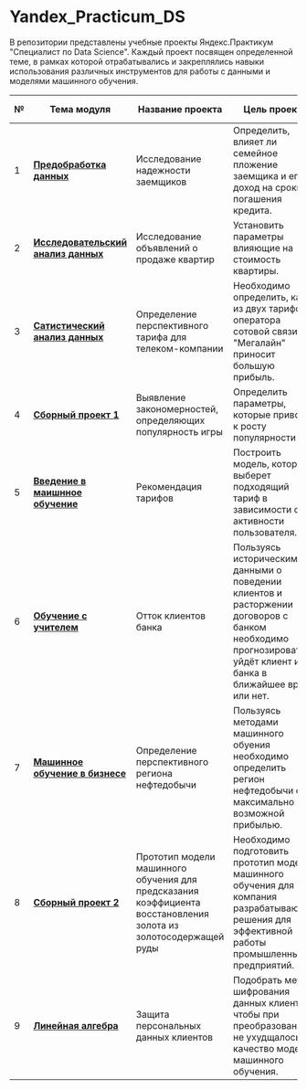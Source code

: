 # Yandex_Practicum_DS

В репозитории представлены учебные проекты Яндекс.Практикум "Специалист по Data Science". Каждый проект посвящен определенной теме, в рамках которой отрабатывались и закреплялись
навыки использования различных инструментов для работы с данными и моделями машинного обучения.

| № | **Тема модуля** | **Название проекта** | **Цель проекта** | **Стек инструментов** |
|---|-----------------|----------------------|------------------|-----------------------|
| 1 | [**Предобработка данных**][1] | Исследование надежности заемщиков | Определить, влияет ли семейное пложение заемщика и его доход на сроки погашения кредита. | Python, Pandas, PyMystem3 |
| 2 | [**Исследовательский анализ данных**][2]| Исследование объявлений о продаже квартир | Установить параметры влияющие на стоимость квартиры. | Python, Pandas, Matplotlib |
| 3 | [**Сатистический анализ данных**][3]| Определение перспективного тарифа для телеком-компании | Необходимо определить, какой из двух тарифов оператора сотовой связи "Мегалайн" приносит большую прибыль.| Pandas, SciPy, Seaborn, Numpy | 
| 4 | [**Сборный проект 1**][4] | Выявление закономерностей, определяющих популярность игры | Определить параметры, которые приводят к росту популярности игр. | Pandas, SciPy, Seaborn, Numpy |
| 5 | [**Введение в маишнное обучение**][5] | Рекомендация тарифов | Построить модель, которая выберет подходящий тариф в зависимости от активности пользователя. |  Pandas, SciPy, Seaborn, Numpy, Sklearn |
| 6 | [**Обучение с учителем**][6] | Отток клиентов банка | Пользуясь историческими данными о поведении клиентов и расторжении договоров с банком необходимо прогнозировать, уйдёт клиент из банка в ближайшее время или нет.|  Pandas, SciPy, Seaborn, Numpy, Sklearn, Optuna |
| 7 | [**Машинное обучение в бизнесе**][7] | Определение перспективного региона нефтедобычи | Пользуясь методами машинного обуения необходимо определить регион нефтедобычи с максимально возможной прибылью. |  Pandas, SciPy, Seaborn, Numpy, Sklearn, Optuna, Bootstrap |
| 8 | [**Сборный проект 2**][8] | Прототип модели машинного обучения для предсказания коэффициента восстановления золота из золотосодержащей руды | Необходимо подготовить прототип модели машинного обучения для компания разрабатывающей решения для эффективной работы промышленных предприятий. | Pandas, SciPy, Seaborn, Numpy, Sklearn, Optuna |
| 9 | [**Линейная алгебра**][9] | Защита персональных данных клиентов | Подобрать метод шифрования данных клиентов, чтобы при преобразовании не ухудщалось качество моделей машинного обучения. | Pandas, SciPy, Seaborn, Numpy, Sklearn |





[1]: https://github.com/LiudmilaLuk/Yandex_Practicum_DS/tree/main/%D0%9F%D1%80%D0%B5%D0%B4%D0%BE%D0%B1%D1%80%D0%B0%D0%B1%D0%BE%D1%82%D0%BA%D0%B0_%D0%B4%D0%B0%D0%BD%D0%BD%D1%8B%D1%85
[2]: https://github.com/LiudmilaLuk/Yandex_Practicum_DS/tree/main/%D0%98%D1%81%D1%81%D0%BB%D0%B5%D0%B4%D0%BE%D0%B2%D0%B0%D1%82%D0%B5%D0%BB%D1%8C%D1%81%D0%BA%D0%B8%D0%B9_%D0%B0%D0%BD%D0%B0%D0%BB%D0%B8%D0%B7
[3]: https://github.com/LiudmilaLuk/Yandex_Practicum_DS/tree/main/%D0%A1%D1%82%D0%B0%D1%82%D0%B8%D1%81%D1%82%D0%B8%D1%87%D0%B5%D1%81%D0%BA%D0%B8%D0%B5_%D0%BC%D0%B5%D1%82%D0%BE%D0%B4%D1%8B
[4]: https://github.com/LiudmilaLuk/Yandex_Practicum_DS/tree/main/%D0%A1%D0%B1%D0%BE%D1%80%D0%BD%D1%8B%D0%B9_%D0%BF%D1%80%D0%BE%D0%B5%D0%BA%D1%821	
[5]: https://github.com/LiudmilaLuk/Yandex_Practicum_DS/tree/main/%D0%9C%D0%B0%D1%88_%D0%BE%D0%B1%D1%83%D1%87%D0%B5%D0%BD%D0%B8%D0%B5_%D0%B2%D0%B2%D0%B5%D0%B4%D0%B5%D0%BD%D0%B8%D0%B5
[6]: https://github.com/LiudmilaLuk/Yandex_Practicum_DS/tree/main/%D0%9E%D0%B1%D1%83%D1%87%D0%B5%D0%BD%D0%B8%D0%B5_%D1%81_%D1%83%D1%87%D0%B8%D1%82%D0%B5%D0%BB%D0%B5%D0%BC
[7]: https://github.com/LiudmilaLuk/Yandex_Practicum_DS/tree/main/%D0%9C%D0%B0%D1%88_%D0%BE%D0%B1%D1%83%D1%87%D0%B5%D0%BD%D0%B8%D0%B5_%D0%B1%D0%B8%D0%B7%D0%BD%D0%B5%D1%81
[8]: https://github.com/LiudmilaLuk/Yandex_Practicum_DS/tree/main/%D0%A1%D0%B1%D0%BE%D1%80%D0%BD%D1%8B%D0%B9_%D0%BF%D1%80%D0%BE%D0%B5%D0%BA%D1%822
[9]: https://github.com/LiudmilaLuk/Yandex_Practicum_DS/tree/main/%D0%9B%D0%B8%D0%BD%D0%B5%D0%B9%D0%BD%D0%B0%D1%8F_%D0%B0%D0%BB%D0%B3%D0%B5%D0%B1%D1%80%D0%B0
